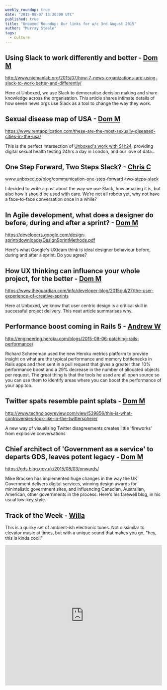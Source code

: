 ```yaml
---
weekly_roundup: true
date: "2015-08-07 13:30:00 UTC"
published: true
title: "Unboxed Roundup: Our links for w/c 3rd August 2015"
author: "Murray Steele"
tags:
  - Culture
---
```


## Using Slack to work differently and better - [Dom M](/people/dominic-mason)

http://www.niemanlab.org/2015/07/how-7-news-organizations-are-using-slack-to-work-better-and-differently/

Here at Unboxed, we use Slack to democratise decision making and share knowledge across the organisation. This article shares intimate details of how seven news orgs use Slack as a tool to change the way they work.

## Sexual disease map of USA - [Dom M](/people/dominic-mason)

https://www.rentapplication.com/these-are-the-most-sexually-diseased-cities-in-the-usa/

This is the perfect intersection of [Unboxed's work with SH:24](/project-stories/sh24), providing digital sexual health testing 24hrs a day in London, and our love of data...

## One Step Forward, Two Steps Slack? - [Chris C](/people#chris-carter)

www.unboxed.co/blog/communication-one-step-forward-two-steps-slack

I decided to write a post about the way we use Slack, how amazing it is, but also how it should be used with care. We’re not all robots yet, why not have a face-to-face conversation once in a while?

## In Agile development, what does a designer do before, during and after a sprint? - [Dom M](/people/dominic-mason)

https://developers.google.com/design-sprint/downloads/DesignSprintMethods.pdf

Here's what Google's UXteam think is ideal designer behaviour before, during and after a sprint. Do you agree?

## How UX thinking can influence your whole project, for the better - [Dom M](/people/dominic-mason)

https://www.theguardian.com/info/developer-blog/2015/jul/27/the-user-experience-of-creative-sprints

Here at Unboxed, we know that user centric design is a critical skill in successful project delivery. This neat article summarises why.

## Performance boost coming in Rails 5 - [Andrew W](/people#andrew-white)

http://engineering.heroku.com/blogs/2015-08-06-patching-rails-performance/

Richard Schneeman used the new Heroku metrics platform to provide insight on what are the typical performance and memory bottlenecks in Rails apps and then sent in a pull request that gives a greater than 10% performance boost and a 29% decrease in the number of allocated objects per request. The great thing is that the tools he used are all open source so you can use them to identify areas where you can boost the performance of your app too.

## Twitter spats resemble paint splats - [Dom M](/people/dominic-mason)

http://www.technologyreview.com/view/539856/this-is-what-controversies-look-like-in-the-twittersphere/

A new way of visualising Twitter disagreements creates little 'fireworks' from explosive conversations

## Chief architect of 'Government as a service' to departs GDS, leaves potent legacy - [Dom M](/people/dominic-mason)

https://gds.blog.gov.uk/2015/08/03/onwards/

Mike Bracken has implemented huge changes in the way the UK Government delivers digital services, winning design awards for minimalistic government sites, and influencing Canadian, Australian, American, other governments in the process. Here's his farewell blog, in his usual low-key style.

## Track of the Week - [Willa](/people#willa-roos)

This is a quirky set of ambient-ish electronic tunes. Not dissimilar to elevator music at times, but with a unique sound that makes you go, "hey, this is kinda cool!"

<iframe width="100%" height="450" scrolling="no" frameborder="no" src="https://w.soundcloud.com/player/?url=https%3A//api.soundcloud.com/playlists/26360929&amp;auto_play=false&amp;hide_related=false&amp;show_comments=true&amp;show_user=true&amp;show_reposts=false&amp;visual=true"></iframe>

